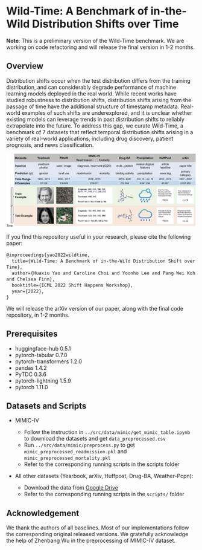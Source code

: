 # Wild-Time: A Benchmark of in-the-Wild Distribution Shifts over Time

**Note**: This is a preliminary version of the Wild-Time benchmark. We are working on code refactoring and will release the final version in 1-2 months.

## Overview
Distribution shifts occur when the test distribution differs from the training distribution, and can considerably degrade performance of machine learning models deployed in the real world. While recent works have studied robustness to distribution shifts, distribution shifts arising from the passage of time have the additional structure of timestamp metadata. Real-world examples of such shifts are underexplored, and it is unclear whether existing models can leverage trends in past distribution shifts to reliably extrapolate into the future. To address this gap, we curate Wild-Time, a benchmark of 7 datasets that reflect temporal distribution shifts arising in a variety of real-world applications, including drug discovery, patient prognosis, and news classification.

![Wild-Time -- Dataset Description](data_description.png)

If you find this repository useful in your research, please cite the following paper:

```
@inproceedings{yao2022wildtime,
  title={Wild-Time: A Benchmark of in-the-Wild Distribution Shift over Time},
  author={Huaxiu Yao and Caroline Choi and Yoonho Lee and Pang Wei Koh and Chelsea Finn},
  booktitle={ICML 2022 Shift Happens Workshop},
  year={2022},
}
```
We will release the arXiv version of our paper, along with the final code repository, in 1-2 months.

## Prerequisites

- huggingface-hub 0.5.1
- pytorch-tabular 0.7.0
- pytorch-transformers 1.2.0
- pandas 1.4.2
- PyTDC 0.3.6
- pytorch-lightning 1.5.9
- pytorch 1.11.0

## Datasets and Scripts


- MIMIC-IV
  - Follow the instruction in `../src/data/mimic/get_mimic_table.ipynb` to download the datasets and get `data_preprocessed.csv`
  - Run `../src/data/mimic/preprocess.py` to get `mimic_preprocessed_readmission.pkl` and `mimic_preprocessed_mortality.pkl`
  - Refer to the corresponding running scripts in the scripts folder

- All other datasets (Yearbook, arXiv, Huffpost, Drug-BA, Weather-Pcpn):
  - Download the data from [Google Drive](https://drive.google.com/drive/folders/178Os-zwyJ7yL7aBxcR7Il5_0wwiYYqGl?usp=sharing)
  - Refer to the corresponding running scripts in the `scripts/` folder

## Acknowledgement
We thank the authors of all baselines. Most of our implementations follow the corresponding original released versions. We gratefully acknowledge the help of Zhenbang Wu in the preprocessing of MIMIC-IV dataset.
